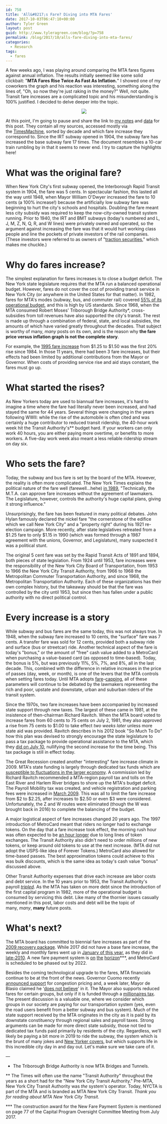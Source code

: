 ```yaml
---
id: 758
title: 'All&#8217;s Fare? Diving into MTA Fares'
date: 2017-10-03T06:47:10+00:00
author: Tyler Green
layout: post
guid: http://www.tyleragreen.com/blog/?p=758
permalink: /blog/2017/10/alls-fare-diving-into-mta-fares/
categories:
  - Research
tags:
  - fares
---
```

A few weeks ago, I was playing around comparing the MTA fares figures against annual inflation. The results initially seemed like some solid clickbait: "**MTA Fares Rise Twice As Fast As Inflation.**" I showed one of my coworkers the graph and his reaction was interesting, something along the lines of, "Oh, so now they're just raking in the money?" Well, not quite. Transit fare increases are a complicated topic and his misunderstanding is 100% justified. I decided to delve deeper into the topic.

<div style="text-align:center"><img src="/assets/img/2017-10-03/fare_chart.png"></div>

At this point, I'm going to pause and share the link to [my notes](https://tyleragreen.gitbooks.io/history/timelines/fare-increases.html) and <a href="https://docs.google.com/spreadsheets/d/1BUm2RZJmtWbBsCvJrs6HQQUb9tchSt5ACwMKa8Nne-8/edit?usp=sharing" target="_blank">data</a> for this post. They contain all my sources, accessed mostly via the [TimesMachine](https://timesmachine.nytimes.com/browser), sorted by decade and which fare increase they correspond to. Since the IRT subway opened in 1904, the subway fare has increased the base subway fare 17 times. The document resembles a 10-car train rumbling by in that it seems to never end. I try to capture the highlights here!

# What was the original fare?

When New York City's first subway opened, the Interborough Rapid Transit system in 1904, the fare was 5 cents. In spectacular fashion, this lasted all the way until 1948, when Mayor William O'Dwyer increased the fare to 10 cents (a 100% increase!) because the artificially low subway fare was beginning to hurt the city's schools and hospitals. Doubling the fare meant less city subsidy was required to keep the now-city-owned transit system running. Prior to 1940, the IRT and BMT subways (today's numbered and L, J, M, Z, N, Q, R, and W lines) were privately owned and operated, so the argument against increasing the fare was that it would hurt working class people and line the pockets of private investors of the rail companies. (These investors were referred to as owners of "<a href="https://tyleragreen.gitbooks.io/history/tags/fare-increases.html#fare-increases-from-5-cents-to-10-cents" target="_blank">traction securities</a>," which makes me chuckle.)

# Why do fares increase?

The simplest explanation for fares increases is to close a budget deficit. The New York state legislature requires that the MTA run a balanced operational budget. However, fares do not cover the cost of providing transit service in New York City (or anywhere in the United States for that matter). In 1982, fares for MTA's modes (subway, bus, and commuter rail) covered [55% of its operational budget](https://tyleragreen.gitbooks.io/history/tags/federal-assistance.html#program-planners-study-on-federal-operating-assistance), and this is high by US standards. Since 1968, when the MTA consumed Robert Moses' Triborough Bridge Authority*, cross-subsidies from toll revenues have also supported the city's transit. The rest is made up through a combination of federal, state, and local subsidies, the amounts of which have varied greatly throughout the decades. That subject is worthy of many, _many_ posts on its own, and is the reason why **the fare price versus inflation graph is not the complete story**.

For example, the [1995 fare increase](https://tyleragreen.gitbooks.io/history/tags/fare-increases.html#fare-increases-from-125-to-150) from $1.25 to $1.50 was the first 20% rise since 1984. In those 11 years, there had been 3 fare increases, but their effects had been limited by additional contributions from the Mayor or Governor. When costs of providing service rise and aid stays constant, the fares must go up.

# What started the rises?

As New Yorkers today are used to biannual fare increases, it's hard to imagine a time where the fare had literally never been increased, and had stayed the same for 44 years. Several things were changing in the years following WWII: while the rise of the automobile is often cited and was certainly a huge contributor to reduced transit ridership, the 40-hour work week hit the Transit Authority's** budget hard. If your workers can only work 40 hours, you are either paying more overtime, or benefits to more workers. A five-day work week also meant a less reliable ridership stream on day six.

# Who sets the fare?

Today, the subway and bus fare is set by the board of the MTA. However, the reality is often more complicated. The New York Times explains the political nature of the fare well (farewell&#8230;hehe) [in 1989](https://tyleragreen.gitbooks.io/history/tags/fare-increases.html#fare-increases-from-1-to-115), "Technically, the M.T.A. can approve fare increases without the agreement of lawmakers. The Legislature, however, controls the authority's huge capital plans, giving it strong influence."

Unsurprisingly, the fare has been featured in many political debates. John Hylan famously declared the nickel fare "the cornerstone of the edifice which we call New York City" and a "property right" during his 1921 re-election campaign. More recently, after state legislatives retreated from a $1.25 fare to only $1.15 in 1990 (which was formed through a 1987 agreement with the unions, Governor, and Legislature), many suspected it was a political stunt.

The original 5 cent fare was set by the Rapid Transit Acts of 1891 and 1894, both pieces of state legislation. From 1924 until 1953, fare increases were the responsibility of the New York City Board of Transportation, from 1953 to 1966 the New York City Transit Authority, from 1966 to 1968 the Metropolitan Commuter Transportation Authority, and since 1968, the Metropolitan Transportation Authority. Each of these organizations has their own complex history, but the takeaway should be that the fare was controlled by the city until 1953, but since then has fallen under a public authority with no direct political control.

# Every increase is a story

While subway and bus fares are the same today, this was not always true. In 1948, when the subway fare increased to 10 cents, the "surface" fare was 7 cents. A transfer fare was sold for 12 cents, provided both a subway ride and surface (bus or streetcar) ride. Another technical aspect of the fare is today's "bonus," or the amount of "free" cash value added to a MetroCard when purchasing a value-based card (as opposed to time-based). Today, the bonus is 5%, but was previously 11%, 5%, 7%, and 8%, all in the last decade. This, combined with the difference in relative increases in the price of passes (day, week, or month), is one of the levers that the MTA controls when setting fares today. Until MTA adopts [fare](http://usa.streetsblog.org/2017/08/16/portland-debuts-a-fairer-way-to-pay-for-transit-fares/)&#8211;[capping](https://tfl.gov.uk/fares-and-payments/oyster/using-oyster/price-capping), all of these parameters will continue to be debated by the lawmakers representing the rich and poor, upstate and downstate, urban and suburban riders of the transit system.

Since the 1970s, two fare increases have been accompanied by increased state support through new taxes. The largest of these came in 1981, at the insistence of then-chairman Richard Ravitch. When the MTA board voted to increase fares from 60 cents to 75 cents on July 2, 1981, they also approved a rise from 75 cents to $1.00 to take effect _two weeks later_ unless more state aid was provided. Ravitch describes in his 2012 book "So Much To Do" how this plan was devised to strongly encourage the state legislature to pass a tax package to provide operational assistance to the MTA, which they [did on July 10](https://tyleragreen.gitbooks.io/history/tags/taxes.html#ny-state-legislature-approves-5-taxes-to-provide-mta-operating-assistance), nullifying the second increase for the time being. This tax package is still in effect today.

The Great Recession created another "interesting" fare increase climate in 2009. MTA's state funding is largely through dedicated tax funds which are <a href="http://www.ibo.nyc.ny.us/iboreports/mtareportaugust2011.pdf" target="_blank">susceptible to fluctuations in the larger economy</a>. A commission led by Richard Ravitch recommended a MTA-region payroll tax and tolls on the East River and Harlem River bridges to shore up the MTA's budget deficit. The Payroll Mobility tax was created, and vehicle registration and parking fees were increased in <a href="https://tyleragreen.gitbooks.io/history/tags/fare-increases.html#fare-increases-from-2-to-225" target="_blank">March 2009</a>. This was all to limit the fare increase from $2 to $2.25, after increases to $2.50 or even $3 were considered. Unfortunately, the Z and W routes were eliminated (though the W was brought back in 2016) to complete the balancing of the budget.

A major logistical aspect of fare increases changed 20 years ago. The 1997 introduction of MetroCard meant that riders no longer had to exchange tokens. On the day that a fare increase took effect, the morning rush hour was often expected to be <a href="https://tyleragreen.gitbooks.io/history/tags/fare-increases.html#fare-increases-from-50-cents-to-60-cents" target="_blank">an hour longer</a> due to long lines of token exchanges. The Transit Authority also didn't need to order millions of new tokens, or keep around old tokens to use at the next increase. (MTA did not adopt the USPS-like idea of Forever Tokens.) MetroCard also allowed for time-based passes. The best approximation tokens could achieve to this was bulk discounts, which is the same idea as today's cash value "bonus" discussed above.

Other Transit Authority expenses that drive each increase are labor costs and debt service. In the 10 years prior to 1953, the Transit Authority's payroll _<a href="https://tyleragreen.gitbooks.io/history/tags/fare-increases.html#fare-increases-from-2-to-225" target="_blank">tripled</a>_. As the MTA has taken on more debt since the introduction of the first capital program in 1982, more of the operational budget is consumed by servicing this debt. Like many of the thornier issues casually mentioned in this post, labor costs and debt will be the topic of many, _many_, **many** future posts.

# What's next?

The MTA board has committed to biennial fare increases as part of the <a href="http://www.nytimes.com/2013/11/14/nyregion/mta-sees-smaller-rise-for-its-fares-in-15-and-17.html" target="_blank">2009 recovery package</a>. While 2017 did not have a base fare increase, the weekly and monthly fares went up in <a href="https://www.nytimes.com/2017/01/25/nyregion/mta-subway-bus-toll-metrocard-fare-increase.html" target="_blank">January of this year</a>, as they did in <a href="https://tyleragreen.gitbooks.io/history/tags/fare-increases.html#fare-remains-at-250-but-week-and-month-pass-rise" target="_blank">late-2010</a>. A new fare payment system is <a href="https://www.nytimes.com/2016/04/19/nyregion/from-swipes-to-taps-a-look-at-the-end-for-metrocards.html" target="_blank">on</a> [the](https://twitter.com/gregmocker/status/913159110849449986) <a href="http://web.mta.info/mta/news/books/pdf/170724_1345_CPOC.pdf" target="_blank">horizon</a>\***, and MetroCard is scheduled to be phased out by 2022.

Besides the coming technological upgrade to the fares, MTA financials continue to be at the front of the news. Governor Cuomo recently <a href="https://www.nytimes.com/2017/08/13/nyregion/cuomo-rethinks-opposition-to-tolls-to-ease-manhattan-traffic.html" target="_blank">announced support</a> for congestion pricing and, a week later, Mayor de Blasio claimed he '<a href="https://www.nytimes.com/2017/08/21/nyregion/de-blasio-congestion-pricing.html" target="_blank">does not believe</a>' in it. The Mayor also supports reduced fares for certain groups, but only if it is funded through a <a href="https://www.nytimes.com/2017/08/06/nyregion/bill-de-blasio-will-push-for-tax-on-wealthy-to-fix-subway.html" target="_blank">millionaires tax</a>. The present discussion is a valuable one, where we consider which groups in our society are paying for our transportation system (yes, even the road users benefit from a better subway and bus system). Much of the state support received by the MTA originates in the city as it is paid by its downstate constituency through regional sales and payroll taxes. Strong arguments can be made for more direct state subsidy, those not tied to dedicated tax funds paid primarily by residents of the city. Regardless, we'll likely be paying a bit more in 2019 to ride the subway, the system which is the brunt of many jokes and <a href="https://media.newyorker.com/photos/597c214e3f7572208e963e46/master/w_727,c_limit/CVN_TNY_08_07_17RGB.jpg" target="_blank">New Yorker covers</a>, but which supports life in this incredible city day in and day out. Let's make sure we take care of it.

&#8212;

* The Triborough Bridge Authority is now MTA Bridges and Tunnels.

** The Times will often use the name "Transit Authority" throughout the years as a short had for the "New York City Transit Authority." Pre-MTA, New York City Transit Authority was _the_ system's operator. Today, NYCTA is part of the MTA and is branded as MTA New York City Transit. _Thank you for reading about MTA New York City Transit._

\*** The construction award for the New Fare Payment System is mentioned on page 77 of the Capital Program Oversight Committee Meeting from July 2017.
